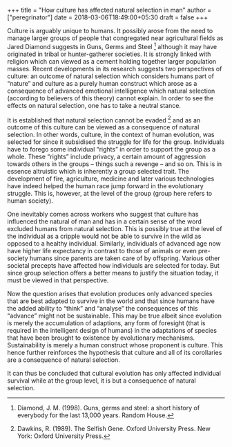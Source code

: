 +++
title = "How culture has affected natural selection in man"
author = ["peregrinator"]
date = 2018-03-06T18:49:00+05:30
draft = false
+++

Culture is arguably unique to humans. It possibly arose from the need
to manage larger groups of people that congregated near agricultural
fields as Jared Diamond suggests in Guns, Germs and Steel&nbsp;[^fn:1] although it may
have originated in tribal or hunter-gatherer societies. It is strongly
linked with religion which can viewed as a cement holding together
larger population masses. Recent developments in its research suggests
two perspectives of culture: an outcome of natural selection which
considers humans part of “nature” and culture as a purely human
construct which arose as a consequence of advanced emotional
intelligence which natural selection (according to believers of this
theory) cannot explain. In order to see the effects on natural
selection, one has to take a neutral stance.

It is established that natural selection cannot be evaded&nbsp;[^fn:2] and as an
           outcome of this culture can be viewed as a consequence of
           natural selection. In other words, culture, in the context
           of human evolution, was selected for since it subsidised
           the struggle for life for the group. Individuals have to
           forego some individual “rights” in order to support the
           group as a whole. These “rights” include privacy, a certain
           amount of aggression towards others in the groups – things
           such a revenge – and so on. This is in essence altruistic
           which is inherently a group selected trait. The development
           of fire, agriculture, medicine and later various
           technologies have indeed helped the human race jump forward
           in the evolutionary struggle. This is, however, at the
           level of the group (group here refers to human society).

One inevitably comes across workers who suggest that culture has
influenced the natural of man and has in a certain sense of the word
excluded humans from natural selection. This is possibly true at the
level of the individual as a cripple would not be able to survive in
the wild as opposed to a healthy individual. Similarly, individuals of
advanced age now have higher life expectancy in contrast to those of
animals or even pre-society humans since parents are taken care of by
offspring. Various other societal precepts have affected how
individuals are selected for today. But since group selection offers a
better means to justify the situation today, it must be viewed in that
perspective.

Now the question arises that evolution produces only advanced species
that are best adapted to survive in the world and that since humans
have the added ability to “think” and “analyse” the consequences of
this “advance” might not be sustainable. This may be true albeit since
evolution is merely the accumulation of adaptions, any form of
foresight (that is required in the intelligent design of humans) in
the adaptations of species that have been brought to existence by
evolutionary mechanisms. Sustainability is merely a human construct
whose proponent is culture. This hence further reinforces the
hypothesis that culture and all of its corollaries are a consequence
of natural selection.

It can thus be concluded that cultural evolution has only affected
individual survival while at the group level, it is but a consequence
of natural selection.

[^fn:1]: Diamond, J. M. (1998). Guns, germs and steel: a short history of
    everybody for the last 13,000 years. Random House.
[^fn:2]: Dawkins, R. (1989). The Selfish Gene. Oxford University
               Press. New York: Oxford University Press.